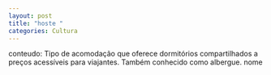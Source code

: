 ```yaml
---
layout: post
title: "hoste "
categories: Cultura
---
```

conteudo: Tipo de acomodação que oferece dormitórios compartilhados a preços acessíveis para viajantes. Também conhecido como albergue. nome
